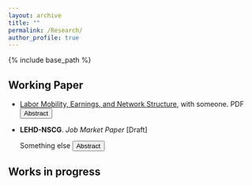 ```yaml
---
layout: archive
title: ""
permalink: /Research/
author_profile: true
---
```


{% include base_path %}


## Working Paper
* [Labor Mobility, Earnings, and Network Structure](https://SteveShelnanMa.github.io/workingpaper/AKM.pdf), with someone. PDF
  <button class="abstract-button" onclick="toggleAbstract(event)">Abstract</button>
  <div class="abstract-content" style="display:none;">
    <p>
      Here is the first abstract of the paper. 
    </p>
  </div>

* __LEHD-NSCG__. _Job Market Paper_ [Draft]

  Something else
  <button class="abstract-button" onclick="toggleAbstract(event)">Abstract</button>
  <div class="abstract-content" style="display:none;">
    <p>
      Here is the abstract of the paper. This paper studies this and that using the data bla. I document that this and that and set a model to do this.
    </p>
  </div>

## Works in progress


<script>
function toggleAbstract(event) {
  // Prevent the default button action
  event.preventDefault();

  // Find the next sibling element which should be the abstract content <div>
  var content = event.target.nextElementSibling;

  // Toggle the display of the abstract content
  if (content.style.display === "none" || content.style.display === "") {
    content.style.display = "block";
  } else {
    content.style.display = "none";
  }
}
</script>
<script>
document.addEventListener('DOMContentLoaded', (event) => {
  window.toggleAbstract = function(event) {
    event.preventDefault();
    var content = event.target.nextElementSibling;
    if (content.style.display === "none" || content.style.display === "") {
      content.style.display = "block";
    } else {
      content.style.display = "none";
    }
  }
});
</script>
